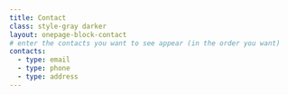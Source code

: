 ```yaml
---
title: Contact
class: style-gray darker
layout: onepage-block-contact
# enter the contacts you want to see appear (in the order you want)
contacts:
  - type: email
  - type: phone
  - type: address
---
```

